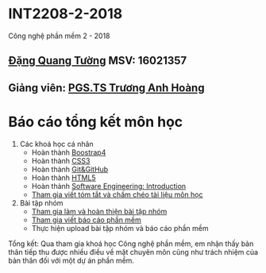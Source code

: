 ﻿# INT2208-2-2018
Công nghệ phần mềm 2 - 2018 
## [Đặng Quang Tường](https://github.com/vuvihi) MSV: 16021357
## Giảng viên: [PGS.TS Trương Anh Hoàng](http://www.uet.vnu.edu.vn/~hoangta/)
# Báo cáo tổng kết môn học

1. Các khoá học cá nhân
	- Hoàn thành [Boostrap4](https://github.com/truonganhhoang/INT2208-2-2018/blob/master/DangQuangTuong/Boostrap4/complete.png)
	- Hoàn thành [CSS3](https://github.com/truonganhhoang/INT2208-2-2018/blob/master/DangQuangTuong/CSS3/Complete.png)
	- Hoàn thành [Git&GitHub](https://github.com/truonganhhoang/INT2208-2-2018/blob/master/DangQuangTuong/Git%26GitHub/Complete%20Git%26Github.jpg)
	- Hoàn thành [HTML5](https://github.com/truonganhhoang/INT2208-2-2018/blob/master/DangQuangTuong/HTML%205/Complete.jpg)
	- Hoàn thành [Software Engineering: Introduction](https://github.com/vuvihi/INT2208-2-2018/blob/master/DangQuangTuong/SoftEng/complete.png)
	- [Tham gia viết tóm tắt và chấm chéo tài liệu môn học](https://docs.google.com/document/d/1a4i_31R8WBUAnF91syr1FwBpKoAiTY6rEJt1xWjb74M/edit#heading=h.96he3yu1bnz4)
2. Bài tập nhóm
	- [Tham gia làm và hoàn thiện bài tập nhóm](https://github.com/truonganhhoang/INT2208-2-2018/tree/master/nhom-4T)
	- [Tham gia viết báo cáo phần mềm](https://docs.google.com/document/d/1Lh95iyfd_GO0_WQroUXx-cMFoXA_DFEgINa5PdJLaIo/edit?usp=sharing)
	- Thực hiện upload bài tập nhóm và báo cáo phần mềm

Tổng kết: Qua tham gia khoá học Công nghệ phần mềm, em nhận thấy bản thân tiếp thu được nhiều điều về mặt chuyên môn cũng như trách nhiệm của bản thân đối với một dự án phần mềm.